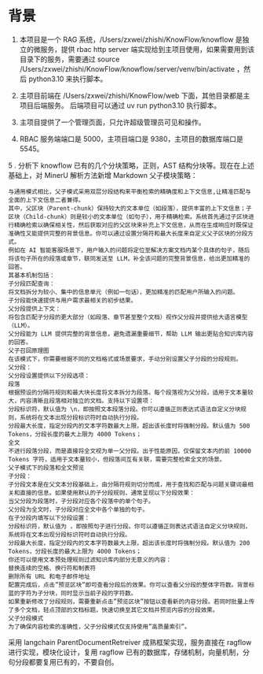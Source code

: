 # 背景
1. 本项目是一个 RAG 系统，/Users/zxwei/zhishi/KnowFlow/knowflow 是独立的微服务，提供 rbac http server 端实现给到主项目使用，如果需要用到该目录下的服务，需要通过  source /Users/zxwei/zhishi/KnowFlow/knowflow/server/venv/bin/activate ，然后 python3.10 来执行脚本。


2. 主项目前端在 /Users/zxwei/zhishi/KnowFlow/web 下面，其他目录都是主项目后端服务。
后端项目可以通过 uv run python3.10 执行脚本。


3. 主项目提供了一个管理页面，只允许超级管理员可见和操作。


4. RBAC 服务端端口是 5000，主项目端口是 9380，主项目的数据库端口是 5545。


5 . 分析下 knowflow 已有的几个分块策略，正则，AST 结构分块等。现在在上述基础上，对 MinerU 解析方法新增 Markdown 父子模块策略：

    与通用模式相比，父子模式采用双层分段结构来平衡检索的精确度和上下文信息,让精准匹配与全面的上下文信息二者兼得。
    其中，父区块（Parent-chunk）保持较大的文本单位（如段落），提供丰富的上下文信息；子区块（Child-chunk）则是较小的文本单位（如句子），用于精确检索。系统首先通过子区块进行精确检索以确保相关性，然后获取对应的父区块来补充上下文信息，从而在生成响应时既保证准确性又能提供完整的背景信息。你可以通过设置分隔符和最大长度来自定义父子区块的分段方式。
    例如在 AI 智能客服场景下，用户输入的问题将定位至解决方案文档内某个具体的句子，随后将该句子所在的段落或章节，联同发送至 LLM，补全该问题的完整背景信息，给出更加精准的回答。
    其基本机制包括：
    子分段匹配查询：
    将文档拆分为较小、集中的信息单元（例如一句话），更加精准的匹配用户所输入的问题。
    子分段能快速提供与用户需求最相关的初步结果。
    父分段提供上下文：
    将包含匹配子分段的更大部分（如段落、章节甚至整个文档）视作父分段并提供给大语言模型（LLM）。
    父分段能为 LLM 提供完整的背景信息，避免遗漏重要细节，帮助 LLM 输出更贴合知识库内容的回答。
    父子召回原理图
    在该模式下，你需要根据不同的文档格式或场景要求，手动分别设置父子分段的分段规则。
    父分段：
    父分段设置提供以下分段选项：
    段落
    根据预设的分隔符规则和最大块长度将文本拆分为段落。每个段落视为父分段，适用于文本量较大，内容清晰且段落相对独立的文档。支持以下设置项：
    分段标识符，默认值为 \n，即按照文本段落分段。你可以遵循正则表达式语法自定义分块规则，系统将在文本出现分段标识符时自动执行分段。
    分段最大长度，指定分段内的文本字符数最大上限，超出该长度时将强制分段。默认值为 500 Tokens，分段长度的最大上限为 4000 Tokens；
    全文
    不进行段落分段，而是直接将全文视为单一父分段。出于性能原因，仅保留文本内的前 10000 Tokens 字符，适用于文本量较小，但段落间互有关联，需要完整检索全文的场景。
    父子模式下的段落和全文预览
    子分段：
    子分段文本是在父文本分段基础上，由分隔符规则切分而成，用于查找和匹配与问题关键词最相关和直接的信息。如果使用默认的子分段规则，通常呈现以下分段效果：
    当父分段为段落时，子分段对应各个段落中的单个句子。
    父分段为全文时，子分段对应全文中各个单独的句子。
    在子分段内填写以下分段设置：
    分段标识符，默认值为 ，即按照句子进行分段。你可以遵循正则表达式语法自定义分块规则，系统将在文本出现分段标识符时自动执行分段。
    分段最大长度，指定分段内的文本字符数最大上限，超出该长度时将强制分段。默认值为 200 Tokens，分段长度的最大上限为 4000 Tokens；
    你还可以使用文本预处理规则过滤知识库内部分无意义的内容：
    替换连续的空格、换行符和制表符
    删除所有 URL 和电子邮件地址
    配置完成后，点击”预览区块”即可查看分段后的效果。你可以查看父分段的整体字符数。背景标蓝的字符为子分块，同时显示当前子段的字符数。
    如果重新修改了分段规则，需要重新点击”预览区块”按钮以查看新的内容分段。若同时批量上传了多个文档，轻点顶部的文档标题，快速切换至其它文档并预览内容的分段效果。
    父子分段模式
    为了确保内容检索的准确性，父子分段模式仅支持使用”高质量索引”。


采用 langchain ParentDocumentRetreiver 成熟框架实现，服务直接在 ragflow 进行实现，模块化设计，复用 ragflow 已有的数据库，存储机制，向量机制，分句分段都要复用已有的，不要自创。